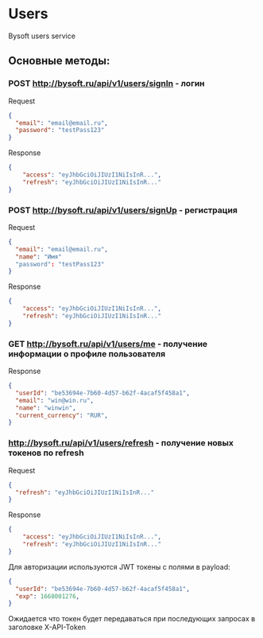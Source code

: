 # Users 
Bysoft users service

## Основные методы:

### POST http://bysoft.ru/api/v1/users/signIn - логин 

Request
```json
{
  "email": "email@email.ru",
  "password": "testPass123" 
}
```

Response
```json
{
    "access": "eyJhbGciOiJIUzI1NiIsInR...",
    "refresh": "eyJhbGciOiJIUzI1NiIsInR..."
}
```

### POST http://bysoft.ru/api/v1/users/signUp - регистрация

Request
```json
{
  "email": "email@email.ru",
  "name": "Имя"
  "password": "testPass123" 
}
```

Response
```json
{
    "access": "eyJhbGciOiJIUzI1NiIsInR...",
    "refresh": "eyJhbGciOiJIUzI1NiIsInR..."
}
```

### GET http://bysoft.ru/api/v1/users/me - получение информации о профиле пользователя

Response

```json
{
  "userId": "be53694e-7b60-4d57-b62f-4acaf5f458a1",
  "email": "win@win.ru",
  "name": "winwin",
  "current_currency": "RUR",
}
```

### http://bysoft.ru/api/v1/users/refresh - получение новых токенов по refresh

Request
```json
{
  "refresh": "eyJhbGciOiJIUzI1NiIsInR..."
}
```

Response
```json
{
    "access": "eyJhbGciOiJIUzI1NiIsInR...",
    "refresh": "eyJhbGciOiJIUzI1NiIsInR..."
}
```

Для авторизации используются JWT токены с полями в payload:
```json
{
  "userId": "be53694e-7b60-4d57-b62f-4acaf5f458a1",
  "exp": 1668001276,
}
```

Ожидается что токен будет передаваться при последующих запросах в заголовке X-API-Token
